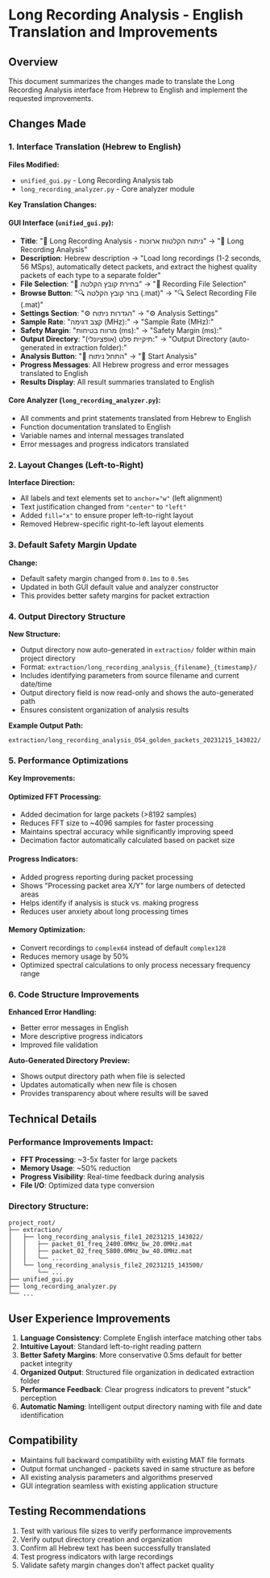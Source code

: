 # Long Recording Analysis - English Translation and Improvements

## Overview

This document summarizes the changes made to translate the Long Recording Analysis interface from Hebrew to English and implement the requested improvements.

## Changes Made

### 1. Interface Translation (Hebrew to English)

**Files Modified:**
- `unified_gui.py` - Long Recording Analysis tab
- `long_recording_analyzer.py` - Core analyzer module

**Key Translation Changes:**

#### GUI Interface (`unified_gui.py`):
- **Title**: "🎯 Long Recording Analysis - ניתוח הקלטות ארוכות" → "🎯 Long Recording Analysis"
- **Description**: Hebrew description → "Load long recordings (1-2 seconds, 56 MSps), automatically detect packets, and extract the highest quality packets of each type to a separate folder"
- **File Selection**: "📁 בחירת קובץ הקלטה" → "📁 Recording File Selection"
- **Browse Button**: "🔍 בחר קובץ הקלטה (.mat)" → "🔍 Select Recording File (.mat)"
- **Settings Section**: "⚙️ הגדרות ניתוח" → "⚙️ Analysis Settings"
- **Sample Rate**: "קצב דגימה (MHz):" → "Sample Rate (MHz):"
- **Safety Margin**: "מרווח בטיחות (ms):" → "Safety Margin (ms):"
- **Output Directory**: "תיקיית פלט (אופציונלי):" → "Output Directory (auto-generated in extraction folder):"
- **Analysis Button**: "🚀 התחל ניתוח" → "🚀 Start Analysis"
- **Progress Messages**: All Hebrew progress and error messages translated to English
- **Results Display**: All result summaries translated to English

#### Core Analyzer (`long_recording_analyzer.py`):
- All comments and print statements translated from Hebrew to English
- Function documentation translated to English
- Variable names and internal messages translated
- Error messages and progress indicators translated

### 2. Layout Changes (Left-to-Right)

**Interface Direction:**
- All labels and text elements set to `anchor="w"` (left alignment)
- Text justification changed from `"center"` to `"left"`
- Added `fill="x"` to ensure proper left-to-right layout
- Removed Hebrew-specific right-to-left layout elements

### 3. Default Safety Margin Update

**Change:**
- Default safety margin changed from `0.1ms` to `0.5ms`
- Updated in both GUI default value and analyzer constructor
- This provides better safety margins for packet extraction

### 4. Output Directory Structure

**New Structure:**
- Output directory now auto-generated in `extraction/` folder within main project directory
- Format: `extraction/long_recording_analysis_{filename}_{timestamp}/`
- Includes identifying parameters from source filename and current date/time
- Output directory field is now read-only and shows the auto-generated path
- Ensures consistent organization of analysis results

**Example Output Path:**
```
extraction/long_recording_analysis_OS4_golden_packets_20231215_143022/
```

### 5. Performance Optimizations

**Key Improvements:**

#### Optimized FFT Processing:
- Added decimation for large packets (>8192 samples)
- Reduces FFT size to ~4096 samples for faster processing
- Maintains spectral accuracy while significantly improving speed
- Decimation factor automatically calculated based on packet size

#### Progress Indicators:
- Added progress reporting during packet processing
- Shows "Processing packet area X/Y" for large numbers of detected areas
- Helps identify if analysis is stuck vs. making progress
- Reduces user anxiety about long processing times

#### Memory Optimization:
- Convert recordings to `complex64` instead of default `complex128`
- Reduces memory usage by 50%
- Optimized spectral calculations to only process necessary frequency range

### 6. Code Structure Improvements

**Enhanced Error Handling:**
- Better error messages in English
- More descriptive progress indicators
- Improved file validation

**Auto-Generated Directory Preview:**
- Shows output directory path when file is selected
- Updates automatically when new file is chosen
- Provides transparency about where results will be saved

## Technical Details

### Performance Improvements Impact:
- **FFT Processing**: ~3-5x faster for large packets
- **Memory Usage**: ~50% reduction
- **Progress Visibility**: Real-time feedback during analysis
- **File I/O**: Optimized data type conversion

### Directory Structure:
```
project_root/
├── extraction/
│   ├── long_recording_analysis_file1_20231215_143022/
│   │   ├── packet_01_freq_2400.0MHz_bw_20.0MHz.mat
│   │   ├── packet_02_freq_5800.0MHz_bw_40.0MHz.mat
│   │   └── ...
│   └── long_recording_analysis_file2_20231215_143500/
│       └── ...
├── unified_gui.py
├── long_recording_analyzer.py
└── ...
```

## User Experience Improvements

1. **Language Consistency**: Complete English interface matching other tabs
2. **Intuitive Layout**: Standard left-to-right reading pattern
3. **Better Safety Margins**: More conservative 0.5ms default for better packet integrity
4. **Organized Output**: Structured file organization in dedicated extraction folder
5. **Performance Feedback**: Clear progress indicators to prevent "stuck" perception
6. **Automatic Naming**: Intelligent output directory naming with file and date identification

## Compatibility

- Maintains full backward compatibility with existing MAT file formats
- Output format unchanged - packets saved in same structure as before
- All existing analysis parameters and algorithms preserved
- GUI integration seamless with existing application structure

## Testing Recommendations

1. Test with various file sizes to verify performance improvements
2. Verify output directory creation and organization
3. Confirm all Hebrew text has been successfully translated
4. Test progress indicators with large recordings
5. Validate safety margin changes don't affect packet quality